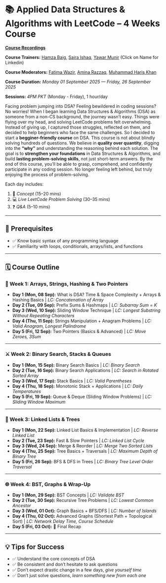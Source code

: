 # 📚 Applied Data Structures & Algorithms with LeetCode – 4 Weeks Course  

**[Course Recordings](https://github.com/hamzabeig/Data-Structures-and-Algorithms-Course/blob/main/Class%20recordings.md)**

**Course Trainers:** [Hamza Baig](https://www.linkedin.com/in/hbhamzabaig/), [Saira Ishaq](https://www.linkedin.com/in/sairaishaq/), [Yawar Munir](https://www.linkedin.com/in/yawar363/) (Click on Name for Linkedin)

**Course Moderators:** [Fatima Wazir](https://www.linkedin.com/in/fatima-3ba3b136a/), [Amina Razzaq](https://www.linkedin.com/in/amina-razzaq-65960429b/), [Muhammad Haris Khan](https://www.linkedin.com/in/muhammad-haris-khan18/)

**Course Duration:** *Monday 01 September 2025 — Friday, 26 September 2025*  

**Sessions:** *4PM PKT* (Monday - Friday), 1 hour/day  

Facing problem jumping into DSA? Feeling bewildered in coding sessions? No worries! 
When I began learning Data Structures & Algorithms (DSA) as someone from a non-CS background, the journey wasn’t easy. Things were flying over my head, and solving LeetCode problems felt overwhelming. Instead of giving up, I captured those struggles, reflected on them, and decided to help beginners who face the same challenges. So I decided to start a **begginer-friendly course** on DSA. This course is not about blindly solving hundreds of questions. We believe in **quality over quantity**, digging into the **“why”** and understanding the reasoning behind each solution. The goal is to  **strengthen your foundations** in Data Structures & Algorithms, and build **lasting problem-solving skills**, not just short-term answers. By the end of this course, you’ll be able to grasp, comprehend, and confidently participate in any coding session. No longer feeling left behind, but truly enjoying the process of problem-solving.

Each day includes:  
1. 📖 *Concept* (15–20 mins)  
2. 💻 *Live LeetCode Problem Solving* (30–35 mins)  
3. ❓ *Q&A* (5–10 mins)  

---

## 📌 Prerequisites
- ✅ Know basic syntax of any programming language  
- ✅ Familiarity with loops, conditionals, arrays/lists, and functions  

---

## 🗓 Course Outline  

### 🧠 Week 1: Arrays, Strings, Hashing & Two Pointers  
- **Day 1 (Mon, 08 Sep):** What is DSA? Time & Space Complexity + Arrays & Hashing Basics | *LC: Concatenation of Array*  
- **Day 2 (Tue, 09 Sep):** Prefix Sums & Hashmaps | *LC: Subarray Sum = K*  
- **Day 3 (Wed, 10 Sep):** Sliding Window Technique | *LC: Longest Substring Without Repeating Characters*  
- **Day 4 (Thu, 11 Sep):** Strings Manipulation + Anagram Problems | *LC: Valid Anagram, Longest Palindrome*  
- **Day 5 (Fri, 12 Sep):** Two Pointers (Basics & Advanced) | *LC: Move Zeroes, 3Sum*  

---

### ⚔️ Week 2: Binary Search, Stacks & Queues  
- **Day 1 (Mon, 15 Sep):** Binary Search Basics | *LC: Binary Search*  
- **Day 2 (Tue, 16 Sep):** Binary Search Applications | *LC: Search in Rotated Sorted Array*  
- **Day 3 (Wed, 17 Sep):** Stack Basics | *LC: Valid Parentheses*  
- **Day 4 (Thu, 18 Sep):** Monotonic Stack + Applications | *LC: Daily Temperatures*  
- **Day 5 (Fri, 19 Sep):** Queue & Deque (Sliding Window Problems) | *LC: Sliding Window Maximum*  

---

### 🔗 Week 3: Linked Lists & Trees  
- **Day 1 (Mon, 22 Sep):** Linked List Basics & Implementation | *LC: Reverse Linked List*  
- **Day 2 (Tue, 23 Sep):** Fast & Slow Pointers | *LC: Linked List Cycle*  
- **Day 3 (Wed, 24 Sep):** Merge & Reorder | *LC: Merge Two Sorted Lists*  
- **Day 4 (Thu, 25 Sep):** Tree Basics + Traversals | *LC: Maximum Depth of Binary Tree*  
- **Day 5 (Fri, 26 Sep):** BFS & DFS in Trees | *LC: Binary Tree Level Order Traversal*  

---

### 🌐 Week 4: BST, Graphs & Wrap-Up  
- **Day 1 (Mon, 29 Sep):** BST Concepts | *LC: Validate BST*  
- **Day 2 (Tue, 30 Sep):** Recursive Tree Problems | *LC: Lowest Common Ancestor*  
- **Day 3 (Wed, 01 Oct):** Graph Basics + BFS/DFS | *LC: Number of Islands*  
- **Day 4 (Thu, 02 Oct):** Advanced Graphs (Shortest Path + Topological Sort) | *LC: Network Delay Time, Course Schedule*  
- **Day 5 (Fri, 03 Oct):** 🎉 Final Recap 

---

## 💡 Tips for Success  
- ✅ Understand the core concepts of DSA  
- ✅ Be consistent and don’t hesitate to ask questions  
- ✅ Don’t expect drastic change in a few days, *give yourself time*  
- ✅ Don’t just solve questions, *learn something new from each one*  
